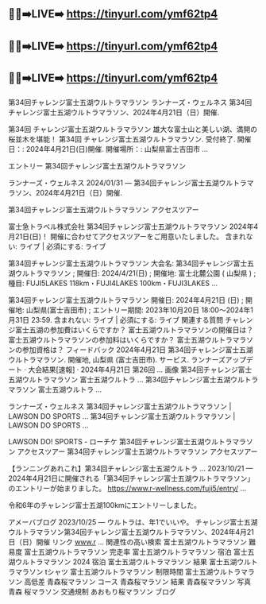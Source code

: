 🔴✅➡️LIVE➡️ https://tinyurl.com/ymf62tp4
-

🔴✅➡️LIVE➡️ https://tinyurl.com/ymf62tp4
-


🔴✅➡️LIVE➡️ https://tinyurl.com/ymf62tp4
-



第34回チャレンジ富士五湖ウルトラマラソン ランナーズ・ウェルネス
第34回チャレンジ富士五湖ウルトラマラソン、2024年4月21日（日）開催.

第34回 チャレンジ富士五湖ウルトラマラソン
雄大な富士山と美しい湖、満開の桜並木を堪能！ 第34回 チャレンジ富士五湖ウルトラマラソン. 受付終了. 開催日：: 2024年4月21日(日)開催. 開催場所：: 山梨県富士吉田市 ...

エントリー 第34回チャレンジ富士五湖ウルトラマラソン

ランナーズ・ウェルネス
2024/01/31 — 第34回チャレンジ富士五湖ウルトラマラソン、2024年4月21日（日）開催.

第34回チャレンジ富士五湖ウルトラマラソン アクセスツアー

富士急トラベル株式会社
第34回チャレンジ富士五湖ウルトラマラソン 2024年4月21日(日)！ 開催に合わせてアクセスツアーをご用意いたしました。
含まれない: ライブ ‎| 必須にする: ライブ

第34回チャレンジ富士五湖ウルトラマラソン
大会名: 第34回チャレンジ富士五湖ウルトラマラソン ; 開催日: 2024/4/21(日) ; 開催地: 富士北麓公園 ( 山梨県 ) ; 種目: FUJI5LAKES 118km・FUJI4LAKES 100km・FUJI3LAKES ...

第34回チャレンジ富士五湖ウルトラマラソン
開催日: 2024年4月21日 (日) ; 開催地: 山梨県(富士吉田市) ; エントリー期間: 2023年10月20日 18:00～2024年1月31日 23:59.
含まれない: ライブ ‎| 必須にする: ライブ
関連する質問
チャレンジ富士五湖の参加費はいくらですか？
富士五湖ウルトラマラソンの開催日は？
富士五湖ウルトラマラソンの参加料はいくらですか？
富士五湖ウルトラマラソンの参加資格は？
フィードバック
2024年4月21日 第34回チャレンジ富士五湖ウルトラマラソン. 開催地, 山梨県 (富士吉田市). サービス. ランナーズアップデート · 大会結果[速報] · 2024年4月21日 第26回 ...
画像
第34回チャレンジ富士五湖ウルトラマラソン 富士五湖ウルトラ ...
第34回チャレンジ富士五湖ウルトラマラソン 富士五湖ウルトラ ...

ランナーズ・ウェルネス
第34回チャレンジ富士五湖ウルトラマラソン | LAWSON DO SPORTS ...
第34回チャレンジ富士五湖ウルトラマラソン | LAWSON DO SPORTS ...

LAWSON DO! SPORTS - ローチケ
第34回チャレンジ富士五湖ウルトラマラソン アクセスツアー
第34回チャレンジ富士五湖ウルトラマラソン アクセスツアー

【ランニングあれこれ】第34回チャレンジ富士五湖ウルトラ ...
2023/10/21 — 2024年4月21日に開催される「第34回チャレンジ富士五湖ウルトラマラソン」のエントリーが始まりました。 https://www.r-wellness.com/fuji5/entry/ ...

令和6年のチャレンジ富士五湖100kmにエントリーしました。

アメーバブログ
2023/10/25 — ウルトラは、年1でいいや。 チャレンジ富士五湖ウルトラマラソン第34回チャレンジ富士五湖ウルトラマラソン、2024年4月21日（日）開催 リンク www.r ...
関連性の高い検索
富士五湖ウルトラマラソン 難易度
富士五湖ウルトラマラソン 完走率
富士五湖ウルトラマラソン 宿泊
富士五湖ウルトラマラソン 2024 宿泊
富士五湖ウルトラマラソン 結果
富士五湖ウルトラマラソン tシャツ
富士五湖ウルトラマラソン 制限時間
富士五湖ウルトラマラソン 高低差
青森桜マラソン コース
青森桜マラソン 結果
青森桜マラソン 写真
青森 桜マラソン 交通規制
あおもり桜マラソン ブログ
